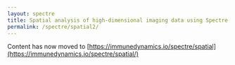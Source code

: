 ```yaml
---
layout: spectre
title: Spatial analysis of high-dimensional imaging data using Spectre
permalink: /spectre/spatial2/
---
```


Content has now moved to [https://immunedynamics.io/spectre/spatial](https://immunedynamics.io/spectre/spatial/)

<br />
